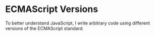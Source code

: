 # ECMAScript Versions
To better understand JavaScript, I write arbitrary code using different versions of the ECMAScript standard.

